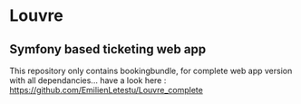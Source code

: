 # Louvre
## Symfony based ticketing web app
This repository only contains bookingbundle, for complete web app version with all dependancies... have a look here : https://github.com/EmilienLetestu/Louvre_complete
